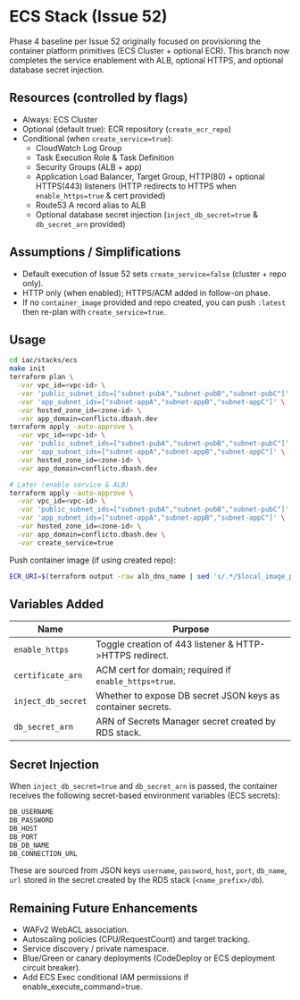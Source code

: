 # ECS Stack (Issue 52)

Phase 4 baseline per Issue 52 originally focused on provisioning the container platform primitives (ECS Cluster + optional ECR). This branch now completes the service enablement with ALB, optional HTTPS, and optional database secret injection.

## Resources (controlled by flags)

- Always: ECS Cluster
- Optional (default true): ECR repository (`create_ecr_repo`)
- Conditional (when `create_service=true`):
  - CloudWatch Log Group
  - Task Execution Role & Task Definition
  - Security Groups (ALB + app)
  - Application Load Balancer, Target Group, HTTP(80) + optional HTTPS(443) listeners (HTTP redirects to HTTPS when `enable_https=true` & cert provided)
  - Route53 A record alias to ALB
  - Optional database secret injection (`inject_db_secret=true` & `db_secret_arn` provided)

## Assumptions / Simplifications

- Default execution of Issue 52 sets `create_service=false` (cluster + repo only).
- HTTP only (when enabled); HTTPS/ACM added in follow-on phase.
- If no `container_image` provided and repo created, you can push `:latest` then re-plan with `create_service=true`.

## Usage

```bash
cd iac/stacks/ecs
make init
terraform plan \
  -var vpc_id=<vpc-id> \
  -var 'public_subnet_ids=["subnet-pubA","subnet-pubB","subnet-pubC"]' \
  -var 'app_subnet_ids=["subnet-appA","subnet-appB","subnet-appC"]' \
  -var hosted_zone_id=<zone-id> \
  -var app_domain=conflicto.dbash.dev
terraform apply -auto-approve \
  -var vpc_id=<vpc-id> \
  -var 'public_subnet_ids=["subnet-pubA","subnet-pubB","subnet-pubC"]' \
  -var 'app_subnet_ids=["subnet-appA","subnet-appB","subnet-appC"]' \
  -var hosted_zone_id=<zone-id> \
  -var app_domain=conflicto.dbash.dev

# Later (enable service & ALB)
terraform apply -auto-approve \
  -var vpc_id=<vpc-id> \
  -var 'public_subnet_ids=["subnet-pubA","subnet-pubB","subnet-pubC"]' \
  -var 'app_subnet_ids=["subnet-appA","subnet-appB","subnet-appC"]' \
  -var hosted_zone_id=<zone-id> \
  -var app_domain=conflicto.dbash.dev \
  -var create_service=true
```

Push container image (if using created repo):

```bash
ECR_URI=$(terraform output -raw alb_dns_name | sed 's/.*/$local_image_placeholder/') # placeholder; adjust after repo creation
```

## Variables Added

| Name | Purpose |
|------|---------|
| `enable_https` | Toggle creation of 443 listener & HTTP->HTTPS redirect. |
| `certificate_arn` | ACM cert for domain; required if `enable_https=true`. |
| `inject_db_secret` | Whether to expose DB secret JSON keys as container secrets. |
| `db_secret_arn` | ARN of Secrets Manager secret created by RDS stack. |

## Secret Injection

When `inject_db_secret=true` and `db_secret_arn` is passed, the container receives the following secret-based environment variables (ECS secrets):

```bash
DB_USERNAME
DB_PASSWORD
DB_HOST
DB_PORT
DB_DB_NAME
DB_CONNECTION_URL
```

These are sourced from JSON keys `username`, `password`, `host`, `port`, `db_name`, `url` stored in the secret created by the RDS stack (`<name_prefix>/db`).

## Remaining Future Enhancements

- WAFv2 WebACL association.
- Autoscaling policies (CPU/RequestCount) and target tracking.
- Service discovery / private namespace.
- Blue/Green or canary deployments (CodeDeploy or ECS deployment circuit breaker).
- Add ECS Exec conditional IAM permissions if enable_execute_command=true.

